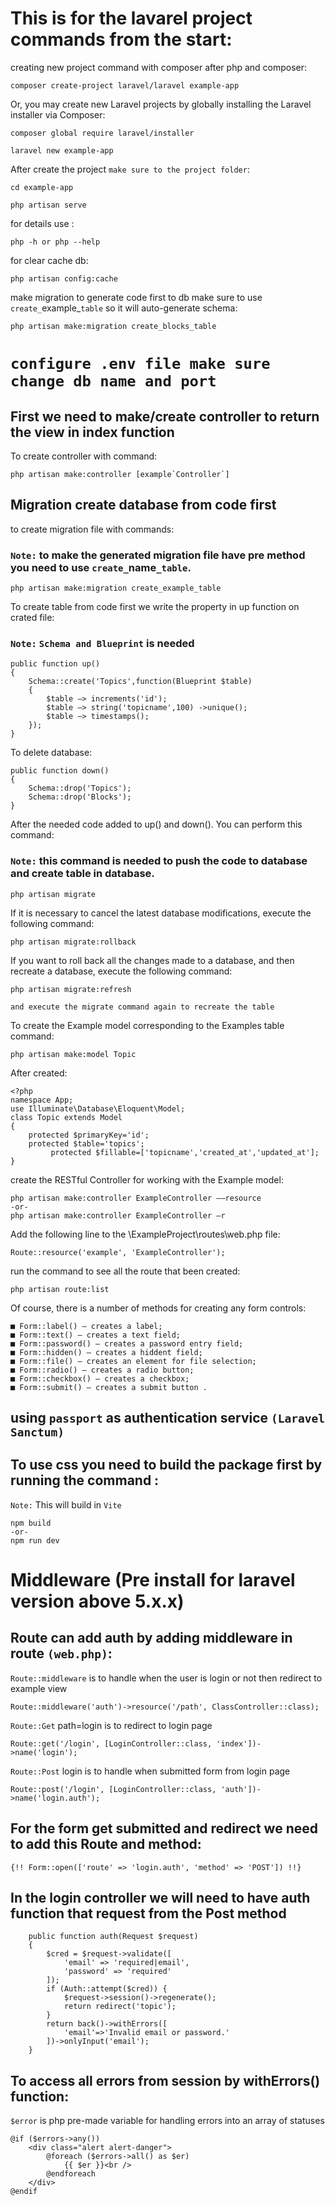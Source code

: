 # This is for the lavarel project commands from the start:

creating new project command with composer after php and composer:
```
composer create-project laravel/laravel example-app
```
Or, you may create new Laravel projects by globally installing the Laravel installer via Composer:
```
composer global require laravel/installer
 
laravel new example-app
```
After create the project `make sure to the project folder`:
```
cd example-app
 
php artisan serve
```

for details use :
```
php -h or php --help
```

for clear cache db:
```
php artisan config:cache
```
make migration to generate code first to db make sure to use `create_`example_`table` so it will auto-generate schema:
```
php artisan make:migration create_blocks_table
```

# `configure .env file make sure change db name and port `

## First we need to make/create controller to return the view in index function
To create controller with command:
```
php artisan make:controller [example`Controller`]
```

## Migration create database from code first
to create migration file with commands:

### `Note:` to make the generated migration file have pre method you need to use `create_`name`_table`.
```
php artisan make:migration create_example_table
```

To create table from code first we write the property in up function on crated file:

### `Note:` `Schema and Blueprint` is needed
```
public function up()
{
    Schema::create('Topics',function(Blueprint $table)
    {
        $table –> increments('id');
        $table –> string('topicname',100) ->unique();
        $table –> timestamps();
    });
}
```
To delete database:
```
public function down()
{
    Schema::drop('Topics');
    Schema::drop('Blocks');
}
```
After the needed code added to up() and down(). You can perform this command:
### `Note:` this command is needed to push the code to database and create table in database.
```
php artisan migrate
```
If it is necessary to cancel the latest database
modifications, execute the following command:
```
php artisan migrate:rollback
```
If you want to roll back all the changes made to a
database, and then recreate a database, execute the following
command:
```
php artisan migrate:refresh
```
`and execute the migrate command again to recreate the table`

To create the Example model corresponding to the Examples
table command:
```
php artisan make:model Topic
```
After created:
```
<?php
namespace App;
use Illuminate\Database\Eloquent\Model;
class Topic extends Model
{
    protected $primaryKey='id';
    protected $table='topics';
         protected $fillable=['topicname','created_at','updated_at'];
}
```
create the RESTful Controller for working with the Example model:
```
php artisan make:controller ExampleController ––resource 
-or-
php artisan make:controller ExampleController –r
```
Add the following line to the \ExampleProject\routes\web.php file:

`Route::resource('example', 'ExampleController');`

run the command to see all the route that been created:
```
php artisan route:list
```
Of course, there is a number of methods for creating any
form controls:
```
■ Form::label() – creates a label;
■ Form::text() – creates a text field;
■ Form::password() – creates a password entry field;
■ Form::hidden() – creates a hiddent field;
■ Form::file() – creates an element for file selection;
■ Form::radio() – creates a radio button;
■ Form::checkbox() – creates a checkbox;
■ Form::submit() – creates a submit button .
```

## using `passport` as authentication service `(Laravel Sanctum)`



## To use css you need to build the package first by running the command :
`Note:` This will build in `Vite`
```
npm build 
-or-
npm run dev
```

# Middleware (Pre install for laravel version above 5.x.x)
## Route can add auth by adding middleware in route `(web.php)`:
`Route::middleware` is to handle when the user is login or not then redirect to example view
```
Route::middleware('auth')->resource('/path', ClassController::class);
```
`Route::Get` path=login is to redirect to login page
```
Route::get('/login', [LoginController::class, 'index'])->name('login');
```

`Route::Post` login is to handle when submitted form from login page
```
Route::post('/login', [LoginController::class, 'auth'])->name('login.auth');
```
## For the form get submitted and redirect we need to add this Route and method:
```
{!! Form::open(['route' => 'login.auth', 'method' => 'POST']) !!}
``` 
## In the login controller we will need to have auth function that request from the Post method
```
    public function auth(Request $request)
    {
        $cred = $request->validate([
            'email' => 'required|email',
            'password' => 'required'
        ]);
        if (Auth::attempt($cred)) {
            $request->session()->regenerate();
            return redirect('topic');
        }
        return back()->withErrors([
            'email'=>'Invalid email or password.'
        ])->onlyInput('email');
    }
```

## To access all errors from session by withErrors() function:

`$error` is php pre-made variable for handling errors into an array of statuses  
```
@if ($errors->any())
    <div class="alert alert-danger">
        @foreach ($errors->all() as $er)
            {{ $er }}<br />
        @endforeach
    </div>
@endif
```
